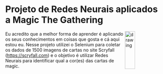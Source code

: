 # Projeto de Redes Neurais aplicados a Magic The Gathering

<img src="https://www.hipstersofthecoast.com/wp-content/uploads/2020/08/teferi-time-raveler-banned-in-brawl.jpg" alt="drawing" align="right" width="25%"  height="120"/>

Eu acredito que a melhor forma de aprender é aplicando os seus conhecimentos em coisas que gosta e cá aqui estou eu. Nesse projeto utilizei o Selenium para coletar os dados de 1500 imagens de cartas no site Scryfall (https://scryfall.com) e o objetivo é utilizar Redes Neurais para identificar qual a cor(es) das cartas de magic.
